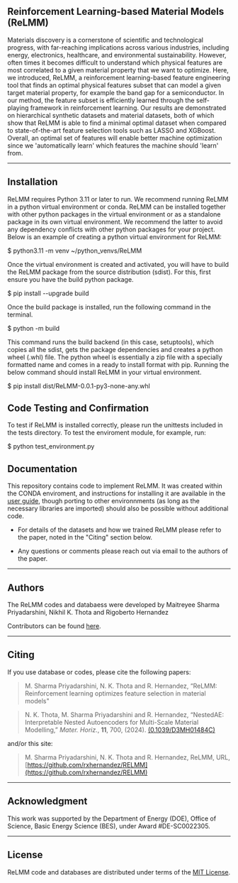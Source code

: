Reinforcement Learning-based Material Models (ReLMM)
----------------

Materials discovery is a cornerstone of scientific 
and technological progress,
with far-reaching implications across various industries, 
including energy,
electronics, healthcare, and environmental sustainability.
However, often times it becomes difficult to understand which 
physical features
are most correlated to a given material property 
that we want to optimize.
Here, we introduced, ReLMM, a 
reinforcement learning-based feature engineering 
tool that finds an optimal physical features subset that can model a given target material property, 
for example the band gap for a semiconductor.
In our method, the feature subset is efficiently
learned through the self-playing framework
in reinforcement learning. 
Our results are demonstrated on hierarchical 
synthetic datasets and material datasets,
both of which show that ReLMM is able to 
find a minimal optimal dataset when compared to 
state-of-the-art feature selection tools such as 
LASSO and XGBoost.
Overall, an optimal set of features will enable 
better machine optimization
since we 'automatically learn' which 
features the machine should 'learn' from.

<hr>

Installation
----------------

ReLMM requires Python 3.11 or later to run.
We recommend running ReLMM in a python 
virtual environment or conda. ReLMM can
be installed together with other python
packages in the virtual environment or 
as a standalone package in its own 
virtual environment. We recommend the latter
to avoid any dependency conflicts with other
python packages for your project. Below is
an example of creating a python virtual
environment for ReLMM:

$ python3.11 -m venv ~/python_venvs/ReLMM

Once the virtual environment is created
and activated, you will have to build the 
ReLMM package from the source distribution (sdist). 
For this, first ensure you have the build python package.

$ pip install --upgrade build

Once the build package is installed, run 
the following command in the terminal.

$ python -m build

This command runs the build backend 
(in this case, setuptools), which copies all the 
sdist, gets the package dependencies and creates
a python wheel (.whl) file. The python wheel is 
essentially a zip file with a specially formatted
name and comes in a ready to install format with
pip. Running the below command should install
ReLMM in your virtual environment.

$ pip install dist/ReLMM-0.0.1-py3-none-any.whl

Code Testing and Confirmation
----------------

To test if ReLMM is installed correctly, 
please run the unittests included in 
the tests directory. To test the enviroment
module, for example, run:

$ python test_environment.py

Documentation
----------------

This repository contains code to implement ReLMM. It 
was created within the CONDA enviroment, and instructions 
for installing it are available in the 
[user guide](https://github.com/rxhernandez/ReLMM/blob/main/user_guide.md), 
though porting to other environnments (as long as the necessary
libraries are imported) should also be possible without additional
code.

* For details of the datasets and how we trained ReLMM 
please refer to the paper, noted in the "Citing" section below.

* Any questions or comments please reach out via email
to the authors of the paper.


<hr>

Authors
----------------

The ReLMM codes and databaess were developed by Maitreyee Sharma Priyadarshini, Nikhil K. Thota and Rigoberto Hernandez

Contributors can be found [here](https://github.com/rxhernandez/RELMM/graphs/contributors).

<hr>

Citing
----------------

If you use database or codes, please cite the following papers:

>M. Sharma Priyadarshini, N. K. Thota and R. Hernandez, “ReLMM: Reinforcement learning optimizes feature selection in material models"

>N. K. Thota, M. Sharma Priyadarshini and R. Hernandez, “NestedAE: Interpretable Nested Autoencoders for Multi-Scale Material Modelling,” _Mater. Horiz._, **11**, 700, (2024). [(0.1039/D3MH01484C)](http://doi.org/10.1039/D3MH01484C)

and/or this site:

>M. Sharma Priyadarshini, N. K. Thota and R. Hernandez, ReLMM, URL, [https://github.com/rxhernandez/RELMM](https://github.com/rxhernandez/RELMM)

<hr>

Acknowledgment
----------------

This work was supported by 
the Department of Energy (DOE), Office of Science, Basic Energy Science (BES), under Award #DE-SC0022305.


<hr>

License
----------------

ReLMM code and databases are distributed under terms of the [MIT License](https://github.com/rxhernandez/RELMM/blob/main/LICENSE).

